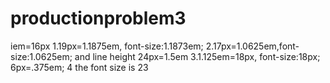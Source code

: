# productionproblem3
iem=16px
1.19px=1.1875em, font-size:1.1873em;
2.17px=1.0625em,font-size:1.0625em; and line height 24px=1.5em
3.1.125em=18px, font-size:18px; 6px=.375em;
4 the font size is 23
